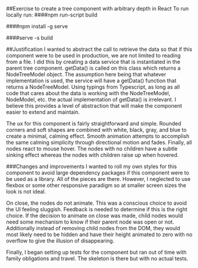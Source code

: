 ##Exercise to create a tree component with arbitrary depth in React
To run locally run:
####npm run-script build

####npm install -g serve

####serve -s build

##Justification
I wanted to abstract the call to retrieve the data so that if this component were to be used in production, we are not limited to reading from a file. I did this by creating a data service that is instantiated in the parent tree component. getData() is called on this class which returns a NodeTreeModel object. The assumption here being that whatever implementation is used, the service will have a getData() function that returns a NodeTreeModel. Using typings from Typescript, as long as all code that cares about the data is working with the NodeTreeModel, NodeModel, etc. the actual implementation of getData() is irrelevant. I believe this provides a level of abstraction that will make the component easier to extend and maintain.

The ux for this component is fairly straightforward and simple. Rounded corners and soft shapes are combined with white, black, gray, and blue to create a minimal, calming effect. Smooth animation attempts to accomplish the same calming simplicity through directional motion and fades. Finally, all nodes react to mouse hover. The nodes with no children have a subtle sinking effect whereas the nodes with children raise up when hovered. 

###Changes and improvements
I wanted to roll my own styles for this component to avoid large dependency packages if this component were to be used as a library. All of the pieces are there. However, I neglected to use flexbox or some other responsive paradigm so at smaller screen sizes the look is not ideal.

On close, the nodes do not animate. This was a conscious choice to avoid the UI feeling sluggish. Feedback is needed to determine if this is the right choice. If the decision to animate on close was made, child nodes would need some mechanism to know if their parent node was open or not. Additionally instead of removing child nodes from the DOM, they would most likely need to be hidden and have their height animated to zero with no overflow to give the illusion of disappearing.

Finally, I began setting up tests for the component but ran out of time with family obligations and travel. The skeleton is there but with no actual tests.

